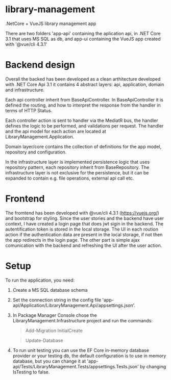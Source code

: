 # library-management
 .NetCore + VueJS library management app

 There are two folders 'app-api' containing the aplication api, in .NET Core 3.1 that uses MS SQL as db, and app-ui containing the VueJS
 app created with '@vue/cli 4.3.1'


# Backend design
 Overall the backed has been developed as a clean arthitecture developed with .NET Core Api 3.1 it contains 4 abstract layers: api,
 application, domain and infrastructure.

 Each api controller inherit from BaseApiController. In BaseApiController it is defined the routing, and how to interpret the 
 response from the handler in terms of HTTP Status.
   
 Each controller action is sent to handler via the MediatR bus, the handler defines the logic to be performed, and validations per
 request. The handler and the api model for each action are located at LibraryManagement.Application.

Domain layer/core contains the collection of definitions for the app model, repository and configuration.

 In the infrastructure layer is implemented persistence logic that uses repository pattern, each repository inherit from
 BaseRepository. The infrastructure layer is not exclusive for the persistence, but it can be expanded to contain e.g. file operations,
 external api call etc.
 
 
 # Frontend
 The fromtend has been developed with @vue/cli 4.3.1 (https://vuejs.org/) and bootstrap for styling. 
 Since the user stories and the backend have user context, I have created a login page that does jwt sigin in the backend. The
 autentification token is stored in the local storage. The UI in each roution action if the authentication data are present in the
 local storage, if not then the app redirects in the login page. 
 The other part is simple ajax comunication with the backend and refreshing the UI after the user action.
 
 
 # Setup
 To run the application, you need:

 1. Create a MS SQL database schema
 2. Set the connection string in the config file 'app-api/Application/LibraryManagement.Api/appsettings.json'.
 3. In Package Manager Console chose the LibraryManagement.Infrastructure project and run the commands:
     >Add-Migration InitialCreate
     
     >Update-Database

 4. To run unit testing you can use the EF Core in-memory database provider or your testing db, the default configuration is to use in
     memory database, but you can change it at 'app-api/Tests/LibraryManagement.Tests/appsettings.Tests.json' by changing IsTesting to
     false.


 
